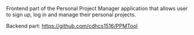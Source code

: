 Frontend part of the Personal Project Manager application that allows user to sign up, log in and manage their personal projects.

Backend part: https://github.com/cdhcs1516/PPMTool
